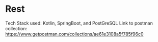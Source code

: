 # Rest
Tech Stack used:
Kotlin, SpringBoot, and PostGreSQL
Link to postman collection: https://www.getpostman.com/collections/ae61e3108a5f785f96c0